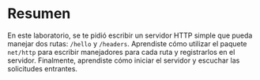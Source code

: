 # Resumen

En este laboratorio, se te pidió escribir un servidor HTTP simple que pueda manejar dos rutas: `/hello` y `/headers`. Aprendiste cómo utilizar el paquete `net/http` para escribir manejadores para cada ruta y registrarlos en el servidor. Finalmente, aprendiste cómo iniciar el servidor y escuchar las solicitudes entrantes.
